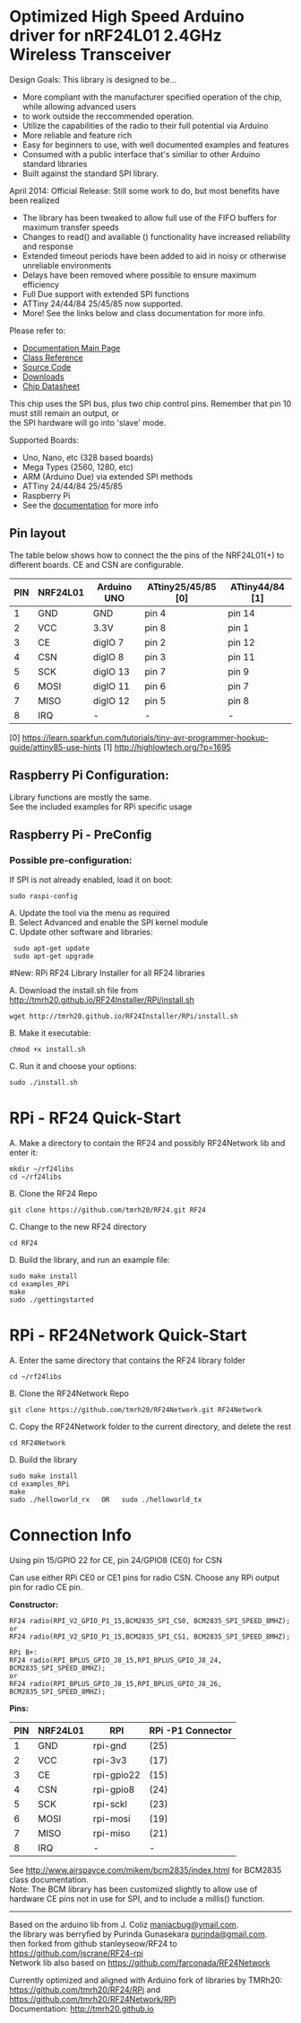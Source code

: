 # Optimized High Speed Arduino driver for nRF24L01 2.4GHz Wireless Transceiver
  
Design Goals: This library is designed to be...  
  
* More compliant with the manufacturer specified operation of the chip, while allowing advanced users
* to work outside the reccommended operation. 
* Utilize the capabilities of the radio to their full potential via Arduino
* More reliable and feature rich  
* Easy for beginners to use, with well documented examples and features 
* Consumed with a public interface that's similiar to other Arduino standard libraries  
* Built against the standard SPI library.   
  
April 2014: Official Release: Still some work to do, but most benefits have been realized

* The library has been tweaked to allow full use of the FIFO buffers for maximum transfer speeds
* Changes to read() and available () functionality have increased reliability and response
* Extended timeout periods have been added to aid in noisy or otherwise unreliable environments
* Delays have been removed where possible to ensure maximum efficiency
* Full Due support with extended SPI functions
* ATTiny 24/44/84 25/45/85 now supported.
* More! See the links below and class documentation for more info.
  
Please refer to:  
  
* [Documentation Main Page](http://tmrh20.github.io/)  
* [Class Reference]( http://tmrh20.github.io/RF24/classRF24.html)  
* [Source Code](https://github.com/tmrh20/RF24)  
* [Downloads](https://github.com/TMRh20/RF24/archive/master.zip)  
* [Chip Datasheet](http://www.nordicsemi.com/files/Product/data_sheet/nRF24L01_Product_Specification_v2_0.pdf)  
  
This chip uses the SPI bus, plus two chip control pins.  Remember that pin 10 must still remain an output, or  
the SPI hardware will go into 'slave' mode.  
  
Supported Boards:  
  
* Uno, Nano, etc (328 based boards)  
* Mega Types (2560, 1280, etc)  
* ARM (Arduino Due) via extended SPI methods 
* ATTiny 24/44/84 25/45/85  
* Raspberry Pi
* See the [documentation](http://tmrh20.github.io/) for more info

## Pin layout

The table below shows how to connect the the pins of the NRF24L01(+) to different boards.
CE and CSN are configurable.

| PIN | NRF24L01 | Arduino UNO | ATtiny25/45/85 [0] | ATtiny44/84 [1] |
|-----|----------|-------------|--------------------|-----------------|
|  1  |   GND    |   GND       |     pin 4          |    pin 14       |
|  2  |   VCC    |   3.3V      |     pin 8          |    pin  1       |
|  3  |   CE     |   digIO 7   |     pin 2          |    pin 12       |
|  4  |   CSN    |   digIO 8   |     pin 3          |    pin 11       |
|  5  |   SCK    |   digIO 13  |     pin 7          |    pin  9       |
|  6  |   MOSI   |   digIO 11  |     pin 6          |    pin  7       |
|  7  |   MISO   |   digIO 12  |     pin 5          |    pin  8       |
|  8  |   IRQ    |      -      |        -           |         -       |

[0] https://learn.sparkfun.com/tutorials/tiny-avr-programmer-hookup-guide/attiny85-use-hints
[1] http://highlowtech.org/?p=1695


## Raspberry Pi Configuration:  
   
 Library functions are mostly the same.  
 See the included examples for RPi specific usage  
 
## Raspberry Pi - PreConfig
    
### Possible pre-configuration:  
If SPI is not already enabled, load it on boot:   

    sudo raspi-config  

A. Update the tool via the menu as required  
B. Select Advanced and enable the SPI kernel module      
C. Update other software and libraries:  

     sudo apt-get update  
     sudo apt-get upgrade  


#New: RPi RF24 Library Installer for all RF24 libraries

A. Download the install.sh file from http://tmrh20.github.io/RF24Installer/RPi/install.sh

    wget http://tmrh20.github.io/RF24Installer/RPi/install.sh  	

B. Make it executable:

    chmod +x install.sh  

C. Run it and choose your options:  

    sudo ./install.sh  


# RPi - RF24 Quick-Start

A. Make a directory to contain the RF24 and possibly RF24Network lib and enter it:  

    mkdir ~/rf24libs  
    cd ~/rf24libs  

B.  Clone the RF24 Repo  

    git clone https://github.com/tmrh20/RF24.git RF24  

C.  Change to the new RF24 directory    

    cd RF24  

D. Build the library, and run an example file:  

    sudo make install
    cd examples_RPi  
    make  
    sudo ./gettingstarted  
  

# RPi - RF24Network Quick-Start  

A. Enter the same directory that contains the RF24 library folder  

    cd ~/rf24libs  

B. Clone the RF24Network Repo  

    git clone https://github.com/tmrh20/RF24Network.git RF24Network  

C. Copy the RF24Network folder to the current directory, and delete the rest  

    cd RF24Network  

D. Build the library  

    sudo make install
    cd examples_RPi  
    make  
    sudo ./helloworld_rx   OR   sudo ./helloworld_tx  
  

# Connection Info

Using pin 15/GPIO 22 for CE, pin 24/GPIO8 (CE0) for CSN

Can use either RPi CE0 or CE1 pins for radio CSN.
Choose any RPi output pin for radio CE pin.

**Constructor:**

    RF24 radio(RPI_V2_GPIO_P1_15,BCM2835_SPI_CS0, BCM2835_SPI_SPEED_8MHZ);
    or
    RF24 radio(RPI_V2_GPIO_P1_15,BCM2835_SPI_CS1, BCM2835_SPI_SPEED_8MHZ);
	
	RPi B+:
	RF24 radio(RPI_BPLUS_GPIO_J8_15,RPI_BPLUS_GPIO_J8_24, BCM2835_SPI_SPEED_8MHZ);
	or
	RF24 radio(RPI_BPLUS_GPIO_J8_15,RPI_BPLUS_GPIO_J8_26, BCM2835_SPI_SPEED_8MHZ);

**Pins:**  

| PIN | NRF24L01 |    RPI     | RPi -P1 Connector |
|-----|----------|------------|-------------------|
|  1  |   GND    | rpi-gnd    |     (25)          |
|  2  |   VCC    | rpi-3v3    |     (17)          |
|  3  |   CE     | rpi-gpio22 |     (15)          |
|  4  |   CSN    | rpi-gpio8  |     (24)          |
|  5  |   SCK    | rpi-sckl   |     (23)          |
|  6  |   MOSI   | rpi-mosi   |     (19)          |
|  7  |   MISO   | rpi-miso   |     (21)          |
|  8  |   IRQ    |    -       |       -           |
  
  
See http://www.airspayce.com/mikem/bcm2835/index.html for BCM2835 class documentation.  
Note: The BCM library has been customized slightly to allow use of hardware CE pins not
in use for SPI, and to include a millis() function.  
   
****************
  
Based on the arduino lib from J. Coliz <maniacbug@ymail.com>.  
the library was berryfied by Purinda Gunasekara <purinda@gmail.com>.  
then forked from github stanleyseow/RF24 to https://github.com/jscrane/RF24-rpi  
Network lib also based on https://github.com/farconada/RF24Network

Currently optimized and aligned with Arduino fork of libraries by TMRh20:  
https://github.com/tmrh20/RF24/RPi and https://github.com/tmrh20/RF24Network/RPi  
Documentation: http://tmrh20.github.io